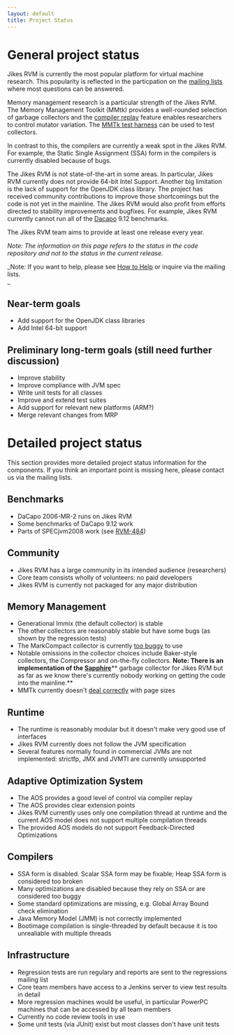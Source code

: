 ```yaml
---
layout: default 
title: Project Status
---
```


# General project status

Jikes RVM is currently the most popular platform for virtual machine research. This popularity is reflected in the particpation on the [mailing lists](Mailing-Lists.html) where most questions can be answered.

Memory management research is a particular strength of the Jikes RVM. The Memory Management Toolkit (MMtk) provides a well-rounded selection of garbage collectors and the [compiler replay](http://docs.codehaus.org/display/RVM/Experimental+Guidelines) feature enables researchers to control mutator variation. The [MMTk test harness](http://docs.codehaus.org/display/RVM/The+MMTk+Test+Harness) can be used to test collectors.

In contrast to this, the compilers are currently a weak spot in the Jikes RVM. For example, the Static Single Assignment (SSA) form in the compilers is currently disabled because of bugs.

The Jikes RVM is not state-of-the-art in some areas. In particular, Jikes RVM currently does not provide 64-bit Intel Support. Another big limitation is the lack of support for the OpenJDK class library. The project has received community contributions to improve those shortcomings but the code is not yet in the mainline. The Jikes RVM would also profit from efforts directed to stability improvements and bugfixes. For example, Jikes RVM currently cannot run all of the [Dacapo](http://www.dacapobench.org/) 9.12 benchmarks.

The Jikes RVM team aims to provide at least one release every year.

_Note: The information on this page refers to the status in the code repository and not to the status in the current release._

_Note: If you want to help, please see [How to Help](How-to-Help.html) or inquire via the mailing lists.  
_

## Near-term goals

- Add support for the OpenJDK class libraries
- Add Intel 64-bit support

## Preliminary long-term goals (still need further discussion)

- Improve stability
- Improve compliance with JVM spec
- Write unit tests for all classes
- Improve and extend test suites
- Add support for relevant new platforms (ARM?)
- Merge relevant changes from MRP

# Detailed project status

This section provides more detailed project status information for the components. If you think an important point is missing here, please contact us via the mailing lists.

## Benchmarks

- DaCapo 2006-MR-2 runs on Jikes RVM
- Some benchmarks of DaCapo 9.12 work
- Parts of SPECjvm2008 work (see [RVM-484](http://jira.codehaus.org/browse/RVM-484))

## Community

- Jikes RVM has a large community in its intended audience (researchers)
- Core team consists wholly of volunteers: no paid developers
- Jikes RVM is currently not packaged for any major distribution

## Memory Management

- Generational Immix (the default collector) is stable
- The other collectors are reasonably stable but have some bugs (as shown by the regression tests)
- The MarkCompact collector is currently [too buggy](http://jira.codehaus.org/browse/RVM-1039) to use
- Notable omissions in the collector choices include Baker-style collectors, the Compressor and on-the-fly collectors. **Note: There is an implementation of the [Sapphire](http://jira.codehaus.org/browse/RVM-893)**** garbage collector for Jikes RVM but as far as we know there's currently nobody working on getting the code into the mainline.**
- MMTk currently doesn't [deal correctly](https://jira.codehaus.org/browse/RVM-816) with page sizes

## Runtime

- The runtime is reasonably modular but it doesn't make very good use of interfaces
- Jikes RVM currently does not follow the JVM specification
- Several features normally found in commercial JVMs are not implemented: strictfp, JMX and JVMTI are currently unsupported

## Adaptive Optimization System

- The AOS provides a good level of control via compiler replay
- The AOS provides clear extension points
- Jikes RVM currently uses only one compilation thread at runtime and the current AOS model does not support multiple compilation threads
- The provided AOS models do not support Feedback-Directed Optimizations

## Compilers

- SSA form is disabled. Scalar SSA form may be fixable; Heap SSA form is considered too broken
- Many optimizations are disabled because they rely on SSA or are considered too buggy
- Some standard optimizations are missing, e.g. Global Array Bound check elimination
- Java Memory Model (JMM) is not correctly implemented
- Bootimage compilation is single-threaded by default because it is too unrealiable with multiple threads

## Infrastructure

- Regression tests are run regulary and reports are sent to the regressions mailing list
- Core team members have access to a Jenkins server to view test results in detail
- More regression machines would be useful, in particular PowerPC machines that can be accessed by all team members
- Currently no code review tools in use
- Some unit tests (via JUnit) exist but most classes don't have unit tests
